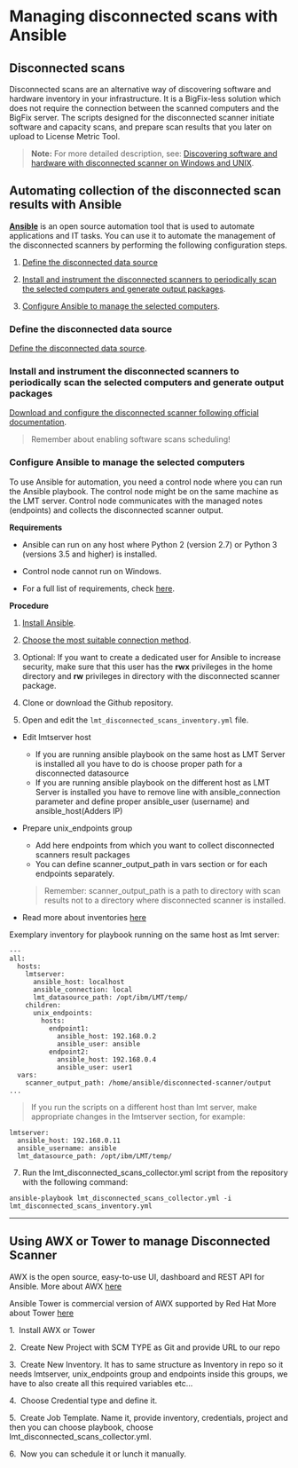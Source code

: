 # Managing disconnected scans with Ansible

## Disconnected scans

Disconnected scans are an alternative way of discovering software and hardware inventory in your infrastructure. It is a BigFix-less solution which does not require the connection between the scanned computers and the BigFix server. The scripts designed for the disconnected scanner initiate software and capacity scans, and prepare scan results that you later on upload to License Metric Tool.

>**Note:** For more detailed description, see: [Discovering software and hardware with disconnected scanner on Windows and UNIX](https://www.ibm.com/support/knowledgecenter/SS8JFY_9.2.0/com.ibm.lmt.doc/Inventory/planinconf/c_disc_sys_main.html).

## Automating collection of the disconnected scan results with Ansible 

[**Ansible**](https://docs.ansible.com/ansible/latest/index.html#about-ansible) is an open source automation tool that is used to automate applications and IT tasks. You can use it to automate the management of the disconnected scanners by performing the following configuration steps.


1. [Define the disconnected data source](#define-the-disconnected-data-source)

1. [Install and instrument the disconnected scanners to periodically scan the selected computers and generate output packages](#instrument-the-disconnected-scanners-to-periodically-scan-the-selected-computers-and-generate-output-packages).


1. [Configure Ansible to manage the selected computers](#configure-ansible-to-manage-the-selected-computers).

### Define the disconnected data source
[Define the disconnected data source](https://www.ibm.com/support/knowledgecenter/SS8JFY_9.2.0/com.ibm.lmt.doc/Inventory/planinconf/t_disc_sys_datasource.html).   

### Install and instrument the disconnected scanners to periodically scan the selected computers and generate output packages

[Download and configure the disconnected scanner following official documentation](https://www.ibm.com/support/knowledgecenter/SS8JFY_9.2.0/com.ibm.lmt.doc/Inventory/planinconf/t_disc_sys_setup_all.html).

> Remember about enabling software scans scheduling!

### Configure Ansible to manage the selected computers

To use Ansible for automation, you need a control node where you can run the Ansible playbook. The control node might be on the same machine as the LMT server. Control node communicates with the managed notes (endpoints) and collects the disconnected scanner output.

**Requirements**

- Ansible can run on any host where Python 2 (version 2.7) or Python 3 (versions 3.5 and higher) is installed.

- Control node cannot run on Windows.

- For a full list of requirements, check [here](https://docs.ansible.com/ansible/latest/installation_guide/intro_installation.html#control-node-requirements).

**Procedure**

1. [Install Ansible](https://docs.ansible.com/ansible/latest/installation_guide/intro_installation.html#installing-the-control-node).

2. [Choose the most suitable connection method](https://docs.ansible.com/ansible/latest/user_guide/intro_getting_started.html#remote-connection-information).

3. Optional: If you want to create a dedicated user for Ansible to increase security, make sure that this user has the **rwx** privileges in the home directory and **rw** privileges in directory with the disconnected scanner package.

4. Clone or download the Github repository.

5. Open and edit the `lmt_disconnected_scans_inventory.yml` file.
- Edit lmtserver host
    - If you are running ansible playbook on the same host as LMT Server is installed all you have to do is choose proper path for a disconnected datasource
    - If you are running ansible playbook on the different host as LMT Server is installed you have to remove line with ansible_connection parameter and define proper ansible_user (username) and ansible_host(Adders IP)

- Prepare unix_endpoints group 
    - Add here endpoints from which you want to collect disconnected scanners result packages
    - You can define scanner_output_path in vars section or for each endpoints separately.
    >Remember: scanner_output_path is a path to directory with scan results not to a directory where disconnected scanner is installed. 

- Read more about inventories [here](https://docs.ansible.com/ansible/latest/user_guide/intro_inventory.html)

Exemplary inventory for playbook running on the same host as lmt server:

```
---
all:
  hosts:
    lmtserver:
      ansible_host: localhost
      ansible_connection: local
      lmt_datasource_path: /opt/ibm/LMT/temp/
    children:
      unix_endpoints:
        hosts:
          endpoint1:
            ansible_host: 192.168.0.2
            ansible_user: ansible
          endpoint2:
            ansible_host: 192.168.0.4
            ansible_user: user1
  vars:
    scanner_output_path: /home/ansible/disconnected-scanner/output
...
```

>If you run the scripts on a different host than lmt server, make appropriate changes in the lmtserver section, for example:

```
lmtserver:
  ansible_host: 192.168.0.11
  ansible_username: ansible
  lmt_datasource_path: /opt/ibm/LMT/temp/
```

7. Run the lmt_disconnected_scans_collector.yml script from the repository with the following command:

`ansible-playbook lmt_disconnected_scans_collector.yml -i lmt_disconnected_scans_inventory.yml`

___

## Using AWX or Tower to manage Disconnected Scanner

AWX is the open source, easy-to-use UI, dashboard and REST API for Ansible. 
More about AWX [here](https://github.com/ansible/awx) 

Ansible Tower is commercial version of AWX supported by Red Hat 
More about Tower [here](https://www.ansible.com/products/tower)

1.  Install AWX or Tower

2.  Create New Project with SCM TYPE as Git and provide URL to our repo

3.  Create New Inventory. It has to same structure as Inventory in repo so 
it needs lmtserver, unix_endpoints group and endpoints inside this groups, we have to also create all this required variables etc...

4.  Choose Credential type and define it.

5.  Create Job Template. Name it, provide inventory, credentials, project and then you can choose playbook, choose lmt_disconnected_scans_collector.yml.

6.  Now you can schedule it or lunch it manually.